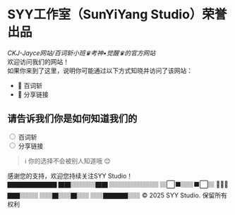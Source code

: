 # SYY工作室（SunYiYang Studio）荣誉出品  
*CKJ-Jayce网站/百词斩小班♛考神•觉醒♛的官方网站*  
欢迎访问我们的网站！<br>如果你来到了这里，说明你可能通过以下方式知晓并访问了该网站：  

- 🎯 百词斩
- 🔗 分享链接

## 请告诉我们你是如何知道我们的

<form>
  <input type="radio" id="baicizhan" name="source" value="baicizhan">
  <label for="baicizhan">百词斩</label><br>
  
  <input type="radio" id="share" name="source" value="share">
  <label for="share">分享链接</label><br>
  
  <div id="result" style="margin-top: 15px; padding: 10px; background: #f0f8ff; border-radius: 5px; display: none;">
    <!-- 结果将在这里显示 -->
  </div>
</form>

> ℹ️ 你的选择不会被别人知道哦 😊

<script>
  document.addEventListener('DOMContentLoaded', function() {
    const radios = document.querySelectorAll('input[name="source"]');
    const resultDiv = document.getElementById('result');
    
    radios.forEach(radio => {
      radio.addEventListener('change', function() {
        if (this.value === 'baicizhan') {
          resultDiv.innerHTML = '感谢您通过百词斩访问！<br>请返回到百词斩更改昵称为ckj以说明您访问了该网站';
          resultDiv.style.display = 'block';
          resultDiv.style.color = '#d9534f';
          resultDiv.style.backgroundColor = '#f2dede';
        } else if (this.value === 'share') {
          resultDiv.innerHTML = '感谢您通过分享链接访问！<br>欢迎探索SYY工作室的更多内容。';
          resultDiv.style.display = 'block';
          resultDiv.style.color = '#5cb85c';
          resultDiv.style.backgroundColor = '#dff0d8';
        }
      });
    });
  });
</script>
感谢您的支持，欢迎您持续关注SYY Studio！  
🏿🏿🏿🏿🏿🏿🏿🏿
🏿🏿🏽🏽🏽🏽🏿🏿
🏽🏽🏽🏽🏽🏽🏽🏽
🏽⬜⬛🏽🏽⬛⬜🏽
🏽🏽🏽🏿🏿🏽🏽🏽
🏽🏽🏿🏽🏽🏿🏽🏽
🏽🏽🏿🏿🏿🏿🏽🏽‍‍
© 2025 SYY Studio. 保留所有权利
